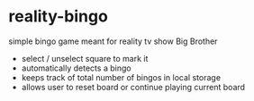 # reality-bingo
simple bingo game meant for reality tv show Big Brother 
- select / unselect square to mark it
- automatically detects a bingo
- keeps track of total number of bingos in local storage
- allows user to reset board or continue playing current board
